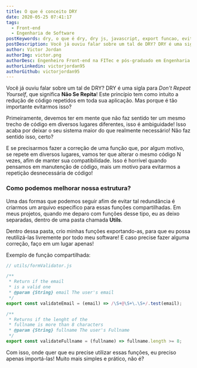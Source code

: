 ```yaml
---
title: O que é conceito DRY
date: 2020-05-25 07:41:17
tags:
  - Front-end
  - Engenharia de Software
postKeywords: dry, o que é dry, dry js, javascript, export funcao, evitar repeticao js, codigo compartilhado js, front-end
postDescription: Você já ouviu falar sobre um tal de DRY? DRY é uma sigla para Don't Repeat Yourself, que significa Não Se Repita! Este princípio tem como intuito a redução de código repetidos em toda sua aplicação. Mas porque é tão importante evitarmos isso?
author: Victor Jordan
authorImg: victor.png
authorDesc: Engenheiro Front-end na FITec e pós-graduado em Engenharia de Software pela PUC-MG e formado em Banco de Dados pela Fatec, apaixonado por usabilidade, performance e UX!
authorLinkedin: victorjordan95
authorGithub: victorjordan95
---
```


Você já ouviu falar sobre um tal de DRY? DRY é uma sigla para _Don't Repeat Yourself_, que significa **Não Se Repita**!
Este princípio tem como intuito a redução de código repetidos em toda sua aplicação.
Mas porque é tão importante evitarmos isso?

<!-- more -->

Primeiramente, devemos ter em mente que não faz sentido ter um mesmo trecho de código em diversos lugares diferentes, isso é ambiguidade!
Isso acaba por deixar o seu sistema maior do que realmente necessário! Não faz sentido isso, certo?

E se precisarmos fazer a correção de uma função que, por algum motivo, se repete em diversos lugares, vamos ter que alterar o mesmo código N vezes, afim de manter sua compatibilidade. Isso é horrível quando pensamos em manutenção de código, mais um motivo para evitarmos a repetição desnecessária de código!

### Como podemos melhorar nossa estrutura?

Uma das formas que podemos seguir afim de evitar tal redundância é criarmos um arquivo específico para essas funções compartilhadas.
Em meus projetos, quando me deparo com funções desse tipo, eu as deixo separadas, dentro de uma pasta chamada **Utils**.

Dentro dessa pasta, crio minhas funções exportando-as, para que eu possa reutilizá-las livremente por todo meu software! E caso precise fazer alguma correção, faço em um lugar apenas!

Exemplo de função compartilhada:

```javascript
// utils/formValidator.js

/**
 * Return if the email
 * is a valid one
 * @param {String} email The user's email
 */
export const validateEmail = (email) => /\S+@\S+\.\S+/.test(email);

/**
 * Returns if the lenght of the
 * fullname is more than 8 characters
 * @param {String} fullname The user's Fullname
 */
export const validateFullname = (fullname) => fullname.length >= 8;
```

Com isso, onde quer que eu precise utilizar essas funções, eu preciso apenas importá-las!
Muito mais simples e prático, não é?
